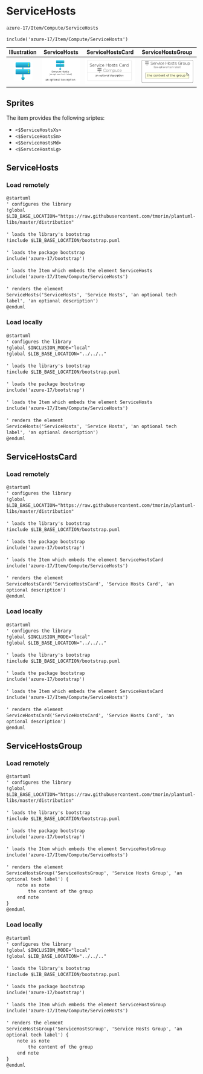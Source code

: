 # ServiceHosts


```text
azure-17/Item/Compute/ServiceHosts
```

```text
include('azure-17/Item/Compute/ServiceHosts')
```



| Illustration | ServiceHosts | ServiceHostsCard | ServiceHostsGroup |
| :---: | :---: | :---: | :---: |
| ![illustration for Illustration](../../../azure-17/Item/Compute/ServiceHosts.png) | ![illustration for ServiceHosts](../../../azure-17/Item/Compute/ServiceHosts.Local.png) | ![illustration for ServiceHostsCard](../../../azure-17/Item/Compute/ServiceHostsCard.Local.png) | ![illustration for ServiceHostsGroup](../../../azure-17/Item/Compute/ServiceHostsGroup.Local.png) |



## Sprites
The item provides the following sriptes:

- `<$ServiceHostsXs>`
- `<$ServiceHostsSm>`
- `<$ServiceHostsMd>`
- `<$ServiceHostsLg>`





## ServiceHosts

### Load remotely
```plantuml
@startuml
' configures the library
!global $LIB_BASE_LOCATION="https://raw.githubusercontent.com/tmorin/plantuml-libs/master/distribution"

' loads the library's bootstrap
!include $LIB_BASE_LOCATION/bootstrap.puml

' loads the package bootstrap
include('azure-17/bootstrap')

' loads the Item which embeds the element ServiceHosts
include('azure-17/Item/Compute/ServiceHosts')

' renders the element
ServiceHosts('ServiceHosts', 'Service Hosts', 'an optional tech label', 'an optional description')
@enduml
```

### Load locally
```plantuml
@startuml
' configures the library
!global $INCLUSION_MODE="local"
!global $LIB_BASE_LOCATION="../../.."

' loads the library's bootstrap
!include $LIB_BASE_LOCATION/bootstrap.puml

' loads the package bootstrap
include('azure-17/bootstrap')

' loads the Item which embeds the element ServiceHosts
include('azure-17/Item/Compute/ServiceHosts')

' renders the element
ServiceHosts('ServiceHosts', 'Service Hosts', 'an optional tech label', 'an optional description')
@enduml
```

## ServiceHostsCard

### Load remotely
```plantuml
@startuml
' configures the library
!global $LIB_BASE_LOCATION="https://raw.githubusercontent.com/tmorin/plantuml-libs/master/distribution"

' loads the library's bootstrap
!include $LIB_BASE_LOCATION/bootstrap.puml

' loads the package bootstrap
include('azure-17/bootstrap')

' loads the Item which embeds the element ServiceHostsCard
include('azure-17/Item/Compute/ServiceHosts')

' renders the element
ServiceHostsCard('ServiceHostsCard', 'Service Hosts Card', 'an optional description')
@enduml
```

### Load locally
```plantuml
@startuml
' configures the library
!global $INCLUSION_MODE="local"
!global $LIB_BASE_LOCATION="../../.."

' loads the library's bootstrap
!include $LIB_BASE_LOCATION/bootstrap.puml

' loads the package bootstrap
include('azure-17/bootstrap')

' loads the Item which embeds the element ServiceHostsCard
include('azure-17/Item/Compute/ServiceHosts')

' renders the element
ServiceHostsCard('ServiceHostsCard', 'Service Hosts Card', 'an optional description')
@enduml
```

## ServiceHostsGroup

### Load remotely
```plantuml
@startuml
' configures the library
!global $LIB_BASE_LOCATION="https://raw.githubusercontent.com/tmorin/plantuml-libs/master/distribution"

' loads the library's bootstrap
!include $LIB_BASE_LOCATION/bootstrap.puml

' loads the package bootstrap
include('azure-17/bootstrap')

' loads the Item which embeds the element ServiceHostsGroup
include('azure-17/Item/Compute/ServiceHosts')

' renders the element
ServiceHostsGroup('ServiceHostsGroup', 'Service Hosts Group', 'an optional tech label') {
    note as note
        the content of the group
    end note
}
@enduml
```

### Load locally
```plantuml
@startuml
' configures the library
!global $INCLUSION_MODE="local"
!global $LIB_BASE_LOCATION="../../.."

' loads the library's bootstrap
!include $LIB_BASE_LOCATION/bootstrap.puml

' loads the package bootstrap
include('azure-17/bootstrap')

' loads the Item which embeds the element ServiceHostsGroup
include('azure-17/Item/Compute/ServiceHosts')

' renders the element
ServiceHostsGroup('ServiceHostsGroup', 'Service Hosts Group', 'an optional tech label') {
    note as note
        the content of the group
    end note
}
@enduml
```

